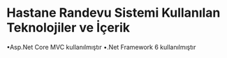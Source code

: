 # Hastane Randevu Sistemi Kullanılan Teknolojiler ve İçerik
•Asp.Net Core MVC kullanılmıştır
•.Net Framework 6 kullanılmıştır
